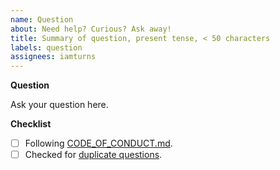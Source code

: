 ```yaml
---
name: Question
about: Need help? Curious? Ask away!
title: Summary of question, present tense, < 50 characters
labels: question
assignees: iamturns
---
```


<!--
Thanks for contributing!
-->

**Question**

Ask your question here.

**Checklist**

<!-- Put an x in the boxes that apply: [X]. You can also fill these out after creating the PR. If you're unsure about any of them, don't hesitate to ask. We're here to help! -->

- [ ] Following [CODE_OF_CONDUCT.md](https://github.com/iamturns/create-exposed-app/blob/master/CODE_OF_CONDUCT.md).
- [ ] Checked for [duplicate questions](https://github.com/iamturns/create-exposed-app/issues?q=label%3Aquestion).
